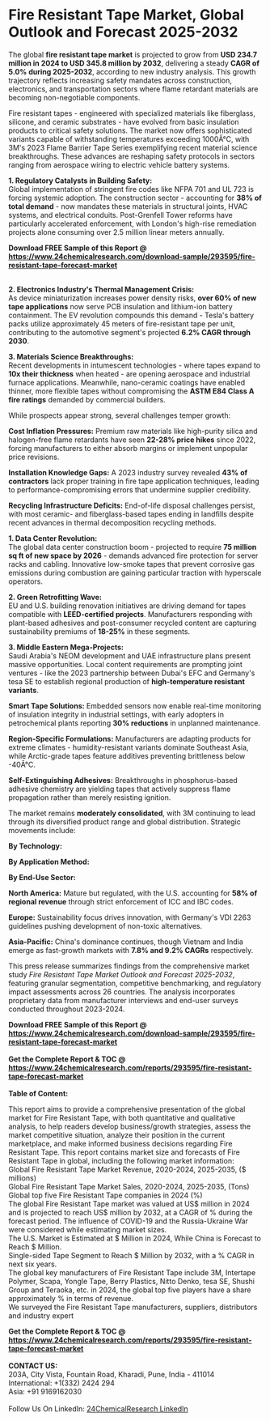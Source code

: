 <h1>Fire Resistant Tape Market, Global Outlook and Forecast 2025-2032</h1><p>The global <strong>fire resistant tape market</strong> is projected to grow from <strong>USD 234.7 million in 2024 to USD 345.8 million by 2032</strong>, delivering a steady <strong>CAGR of 5.0% during 2025-2032</strong>, according to new industry analysis. This growth trajectory reflects increasing safety mandates across construction, electronics, and transportation sectors where flame retardant materials are becoming non-negotiable components.</p><p>Fire resistant tapes - engineered with specialized materials like fiberglass, silicone, and ceramic substrates - have evolved from basic insulation products to critical safety solutions. The market now offers sophisticated variants capable of withstanding temperatures exceeding 1000Â°C, with 3M's 2023 Flame Barrier Tape Series exemplifying recent material science breakthroughs. These advances are reshaping safety protocols in sectors ranging from aerospace wiring to electric vehicle battery systems.</p><p><strong>1. Regulatory Catalysts in Building Safety:</strong><br>
Global implementation of stringent fire codes like NFPA 701 and UL 723 is forcing systemic adoption. The construction sector - accounting for <strong>38% of total demand</strong> - now mandates these materials in structural joints, HVAC systems, and electrical conduits. Post-Grenfell Tower reforms have particularly accelerated enforcement, with London's high-rise remediation projects alone consuming over 2.5 million linear meters annually.</p><div><b>Download FREE Sample of this Report @ 
            <a href="https://www.24chemicalresearch.com/download-sample/293595/fire-resistant-tape-forecast-market">
            https://www.24chemicalresearch.com/download-sample/293595/fire-resistant-tape-forecast-market</a></b></div><br><p><strong>2. Electronics Industry's Thermal Management Crisis:</strong><br>
As device miniaturization increases power density risks, <strong>over 60% of new tape applications</strong> now serve PCB insulation and lithium-ion battery containment. The EV revolution compounds this demand - Tesla's battery packs utilize approximately 45 meters of fire-resistant tape per unit, contributing to the automotive segment's projected <strong>6.2% CAGR through 2030</strong>.</p><p><strong>3. Materials Science Breakthroughs:</strong><br>
Recent developments in intumescent technologies - where tapes expand to <strong>10x their thickness</strong> when heated - are opening aerospace and industrial furnace applications. Meanwhile, nano-ceramic coatings have enabled thinner, more flexible tapes without compromising the <strong>ASTM E84 Class A fire ratings</strong> demanded by commercial builders.</p><p>While prospects appear strong, several challenges temper growth:</p><p><strong>Cost Inflation Pressures:</strong> Premium raw materials like high-purity silica and halogen-free flame retardants have seen <strong>22-28% price hikes</strong> since 2022, forcing manufacturers to either absorb margins or implement unpopular price revisions.</p><p><strong>Installation Knowledge Gaps:</strong> A 2023 industry survey revealed <strong>43% of contractors</strong> lack proper training in fire tape application techniques, leading to performance-compromising errors that undermine supplier credibility.</p><p><strong>Recycling Infrastructure Deficits:</strong> End-of-life disposal challenges persist, with most ceramic- and fiberglass-based tapes ending in landfills despite recent advances in thermal decomposition recycling methods.</p><p><strong>1. Data Center Revolution:</strong><br>
The global data center construction boom - projected to require <strong>75 million sq ft of new space by 2026</strong> - demands advanced fire protection for server racks and cabling. Innovative low-smoke tapes that prevent corrosive gas emissions during combustion are gaining particular traction with hyperscale operators.</p><p><strong>2. Green Retrofitting Wave:</strong><br>
EU and U.S. building renovation initiatives are driving demand for tapes compatible with <strong>LEED-certified projects</strong>. Manufacturers responding with plant-based adhesives and post-consumer recycled content are capturing sustainability premiums of <strong>18-25%</strong> in these segments.</p><p><strong>3. Middle Eastern Mega-Projects:</strong><br>
Saudi Arabia's NEOM development and UAE infrastructure plans present massive opportunities. Local content requirements are prompting joint ventures - like the 2023 partnership between Dubai's EFC and Germany's tesa SE to establish regional production of <strong>high-temperature resistant variants</strong>.</p><p><strong>Smart Tape Solutions:</strong> Embedded sensors now enable real-time monitoring of insulation integrity in industrial settings, with early adopters in petrochemical plants reporting <strong>30% reductions</strong> in unplanned maintenance.</p><p><strong>Region-Specific Formulations:</strong> Manufacturers are adapting products for extreme climates - humidity-resistant variants dominate Southeast Asia, while Arctic-grade tapes feature additives preventing brittleness below -40Â°C.</p><p><strong>Self-Extinguishing Adhesives:</strong> Breakthroughs in phosphorus-based adhesive chemistry are yielding tapes that actively suppress flame propagation rather than merely resisting ignition.</p><p>The market remains <strong>moderately consolidated</strong>, with 3M continuing to lead through its diversified product range and global distribution. Strategic movements include:</p><p><strong>By Technology:</strong></p><p><strong>By Application Method:</strong></p><p><strong>By End-Use Sector:</strong></p><p><strong>North America:</strong> Mature but regulated, with the U.S. accounting for <strong>58% of regional revenue</strong> through strict enforcement of ICC and IBC codes.</p><p><strong>Europe:</strong> Sustainability focus drives innovation, with Germany's VDI 2263 guidelines pushing development of non-toxic alternatives.</p><p><strong>Asia-Pacific:</strong> China's dominance continues, though Vietnam and India emerge as fast-growth markets with <strong>7.8% and 9.2% CAGRs</strong> respectively.</p><p>This press release summarizes findings from the comprehensive market study <em>Fire Resistant Tape Market Outlook and Forecast 2025-2032</em>, featuring granular segmentation, competitive benchmarking, and regulatory impact assessments across 26 countries. The analysis incorporates proprietary data from manufacturer interviews and end-user surveys conducted throughout 2023-2024.</p><div><b>Download FREE Sample of this Report @ 
            <a href="https://www.24chemicalresearch.com/download-sample/293595/fire-resistant-tape-forecast-market">
            https://www.24chemicalresearch.com/download-sample/293595/fire-resistant-tape-forecast-market</a></b></div><br><div><b>Get the Complete Report & TOC @ 
            <a href="https://www.24chemicalresearch.com/reports/293595/fire-resistant-tape-forecast-market">
            https://www.24chemicalresearch.com/reports/293595/fire-resistant-tape-forecast-market</a></b></div><br>
            <b>Table of Content:</b><p>This report aims to provide a comprehensive presentation of the global market for Fire Resistant Tape, with both quantitative and qualitative analysis, to help readers develop business/growth strategies, assess the market competitive situation, analyze their position in the current marketplace, and make informed business decisions regarding Fire Resistant Tape. This report contains market size and forecasts of Fire Resistant Tape in global, including the following market information:<br />
Global Fire Resistant Tape Market Revenue, 2020-2024, 2025-2035, ($ millions)<br />
Global Fire Resistant Tape Market Sales, 2020-2024, 2025-2035, (Tons)<br />
Global top five Fire Resistant Tape companies in 2024 (%)<br />
The global Fire Resistant Tape market was valued at US$ million in 2024 and is projected to reach US$ million by 2032, at a CAGR of % during the forecast period. The influence of COVID-19 and the Russia-Ukraine War were considered while estimating market sizes.<br />
The U.S. Market is Estimated at $ Million in 2024, While China is Forecast to Reach $ Million.<br />
Single-sided Tape Segment to Reach $ Million by 2032, with a % CAGR in next six years.<br />
The global key manufacturers of Fire Resistant Tape include 3M, Intertape Polymer, Scapa, Yongle Tape, Berry Plastics, Nitto Denko, tesa SE, Shushi Group and Teraoka, etc. in 2024, the global top five players have a share approximately % in terms of revenue.<br />
We surveyed the Fire Resistant Tape manufacturers, suppliers, distributors and industry expert</p><div><b>Get the Complete Report & TOC @ 
            <a href="https://www.24chemicalresearch.com/reports/293595/fire-resistant-tape-forecast-market">
            https://www.24chemicalresearch.com/reports/293595/fire-resistant-tape-forecast-market</a></b></div><br><b>CONTACT US:</b><br>
            203A, City Vista, Fountain Road, Kharadi, Pune, India - 411014<br>
            International: +1(332) 2424 294<br>
            Asia: +91 9169162030 <br><br>
            Follow Us On LinkedIn: <a href="https://www.linkedin.com/company/24chemicalresearch/">24ChemicalResearch LinkedIn</a>